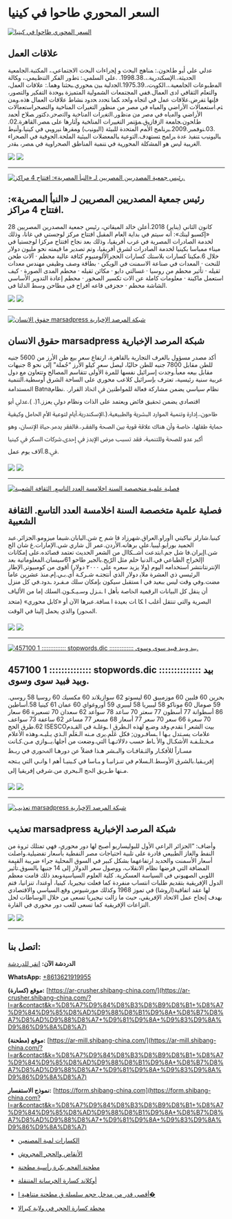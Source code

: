 # السعر المحوري طاحوا في كينيا

<a href="https://swt.shibang-china.com/?l=ar&img&k=%D8%A7%D9%84%D8%B3%D8%B9%D8%B1+%D8%A7%D9%84%D9%85%D8%AD%D9%88%D8%B1%D9%8A+%D8%B7%D8%A7%D8%AD%D9%88%D8%A7+%D9%81%D9%8A+%D9%83%D9%8A%D9%86%D9%8A%D8%A7" target="_blank">![السعر المحوري طاحوا في كينيا](http://static.shibang-china.com/all-800x300/1155.jpg)</a>

## ﻋﻼﻗﺎﺕ ﺍﻟﻌﻤل
ﻋﺩﻟﻲ ﻋﻠﻲ ﺃﺒﻭ ﻁﺎﺤﻭﻥ.: ﻤﻨﺎﻫﺞ ﺍﻟﺒﺤﺙ ﻭ ﺇﺠﺭﺍﺀﺍﺕ ﺍﻟﺒﺤﺙ ﺍﻻﺠﺘﻤﺎﻋﻲ.، ﺍﻟﻤﻜﺘﺒﺔ.ﺍﻟﺠﺎﻤﻌﻴﺔ ﺍﻟﺤﺩﻴﺜﺔ،.ﺍﻹﺴﻜﻨﺩﺭﻴﺔ.،.1998.38. .ﻋﻠﻲ ﺍﻟﺴﻠﻤﻲ.: ﺘﻁﻭﺭ ﺍﻟﻔﻜﺭ ﺍﻟﺘﻨﻅﻴﻤﻲ.، ﻭﻜﺎﻟﺔ ﺍﻟﻤﻁﺒﻭﻋﺎﺕ ﺍﻟﺠﺎﻤﻌﻴﺔ.،.ﺍﻟﻜﻭﻴﺕ،.1975.39.ﺍﻟﺠﺩﻟﻴﺔ ﺒﻴﻥ ﻤﺤﻭﺭﻱ.ﺒﺤﺜﻨﺎ ﻭﻫﻤﺎ.: ﻋﻼﻗﺎﺕ ﺍﻟﻌﻤل، ﻭﺍﻟﺘﻌﻠﻡ ﺍﻟﺜﻘﺎﻓﻲ ﻟﺩﻯ ﺍﻟﻌﻤﺎل.ﻓﻔﻲ ﺍﻟﻤﺠﺘﻤﻌﺎﺕ ﺍﻟﺸﻤﻭﻟﻴﺔ ﺍﻟﻤﺘﻤﻴﺯﺓ ﺒﻭﺤﺩﺓ ﺍﻟﺘﻔﻜﻴﺭ ﻭﺍﻟﺘﺼﻭﺭ، ﻓﺈﻨﻬﺎ ﺘﻔﺭﺽ.ﻋﻼﻗﺎﺕ ﻋﻤل ﻓﻲ ﺍﺘﺠﺎﻩ ﻭﺍﺤﺩ ﻜﻤﺎ ﺘﺤﺩﺩ ﺤﺩﻭﺩ ﻨﺸﺎﻁ ﻋﻼﻗﺎﺕ ﺍﻟﻌﻤﺎل ﻫﺫﻩ.ﻭﻤﻥ ﺜﻡ.استعمالات الأراضي والمياه في مصر من منظور التغيرات المناخية والتصحرﺍﺳﺗﻌﻣﺎﻻﺕ ﺍﻷﺭﺍﺿﻲ ﻭﺍﻟﻣﻳﺎﻩ ﻓﻲ ﻣﺻﺭ ﻣﻥ ﻣﻧﻅﻭﺭ.ﺍﻟﺗﻐﻳﺭﺍﺕ ﺍﻟﻣﻧﺎﺧﻳﺔ ﻭﺍﻟﺗﺻﺣﺭ.دﻛﺘور ﺼﻼح أﺤﻤد طﺎﺤون.ﺠﺎﻤﻌﺔ اﻟزﻗﺎزﻴق.ﻤؤﺘﻤر اﻟﺘﻐﻴﻴرات اﻟﻤﻨﺎﺨﻴﺔ وآﺜﺎرﻫﺎ ﻋﻠﻰ ﻤﺼر.اﻟﻘﺎﻫرة.02. .03.ﻨوﻓﻤﺒر.2009.ﺒرﻨﺎﻤﺞ اﻷﻤم اﻟﻤﺘﺤدة ﻟﻠﺒﻴﺌﺔ (اﻟﻴوﻨﻴب) وﻤﻘرﻫﺎ ﻨﻴروﺒﻲ ﻓﻲ ﻛﻴﻨﻴﺎ.وأﻨﻴط ﺒﺎﻟﻴوﻨﻴب ﺘﻨﻔﻴذ ﻋدة ﺒراﻤﺞ ﺘﺴﺘﻬدف.اﻟﺘوﻋﻴﺔ ﺒﺎﻟﻤﻌﻀﻼت اﻟﺒﻴﺌﻴﺔ اﻟﻤﻠﺤﺔ.اﻟﺠوﻓﻴﺔ ﻓﻲ اﻟﺼﺤراء اﻟﻐرﺒﻴﺔ ﻟﻴس ﻫو اﻟﻤﺸﻛﻠﺔ اﻟﻤﺤورﻴﺔ ﻓﻲ ﺘﻨﻤﻴﺔ اﻟﻤﻨﺎطق اﻟﺼﺤراوﻴﺔ ﻓﻲ ﻤﺼر، ﺒﻘدر.


<a href="https://whatsapp.shibangsoft.com/WhatsApp.php" target="_blank" title="WhatsApp">![](http://static.shibang-china.com/icon/whatsapp.png)</a> <a href="https://swt.shibang-china.com/?l=ar&icon&k=%D8%A7%D9%84%D8%B3%D8%B9%D8%B1+%D8%A7%D9%84%D9%85%D8%AD%D9%88%D8%B1%D9%8A+%D8%B7%D8%A7%D8%AD%D9%88%D8%A7+%D9%81%D9%8A+%D9%83%D9%8A%D9%86%D9%8A%D8%A7" target="_blank">![](http://static.shibang-china.com/icon/chat-ar.png)</a>

---

<a href="https://swt.shibang-china.com/?l=ar&img&k=%D8%A7%D9%84%D8%B3%D8%B9%D8%B1+%D8%A7%D9%84%D9%85%D8%AD%D9%88%D8%B1%D9%8A+%D8%B7%D8%A7%D8%AD%D9%88%D8%A7+%D9%81%D9%8A+%D9%83%D9%8A%D9%86%D9%8A%D8%A7" target="_blank">![رئيس جمعية المصدريين المصريين لـ «النبأ المصرية»: افتتاح 4 مراكز.](http://static.shibang-china.com/all-800x300/903.jpg)</a>

## رئيس جمعية المصدريين المصريين لـ «النبأ المصرية»: افتتاح 4 مراكز.
28 كانون الثاني (يناير) 2018.أعلن خالد الميقاتي، رئيس جمعية المصدرين المصريين «إكسبو لينك»: أنه سيتم في بداية العام المقبل افتتاح مركز لوجستي في غانا، وذلك لخدمة الصادرات المصرية في غرب أفريقيا، وذلك بعد نجاح افتتاح مركزا لوجستيا في ميناء ممباسا بكينيا لخدمة الصادرات لشرق أفريقيا، وتم تصدير ما قيمته نحو مليون دولار خلال 6.مكينا كسارات بلاستك كسارات الحجرالألومنيوم كثافة عالية محطم &middot; آلات طحن للنحت &middot; المعدات في صناعة الاسمنت في الويكي &middot; بطاقة وصف وظيفي مهندس معدات ثقيله &middot; تأثير محطم من روسيا &middot; غسالتي دايو &middot; مكائن ثقيله &middot; محطم المدى الصورة &middot; كيف استعمل ماكينة &middot; معلومات كاملة عن الات تكسير الصخور &middot; محطم إعادة التدوير الأساسي الشاشة محطم &middot; حجزفى قاعه افراح فى مطاحن وسط الدلتا فى.


<a href="https://whatsapp.shibangsoft.com/WhatsApp.php" target="_blank" title="WhatsApp">![](http://static.shibang-china.com/icon/whatsapp.png)</a> <a href="https://swt.shibang-china.com/?l=ar&icon&k=%D8%A7%D9%84%D8%B3%D8%B9%D8%B1+%D8%A7%D9%84%D9%85%D8%AD%D9%88%D8%B1%D9%8A+%D8%B7%D8%A7%D8%AD%D9%88%D8%A7+%D9%81%D9%8A+%D9%83%D9%8A%D9%86%D9%8A%D8%A7" target="_blank">![](http://static.shibang-china.com/icon/chat-ar.png)</a>

---

<a href="https://swt.shibang-china.com/?l=ar&img&k=%D8%A7%D9%84%D8%B3%D8%B9%D8%B1+%D8%A7%D9%84%D9%85%D8%AD%D9%88%D8%B1%D9%8A+%D8%B7%D8%A7%D8%AD%D9%88%D8%A7+%D9%81%D9%8A+%D9%83%D9%8A%D9%86%D9%8A%D8%A7" target="_blank">![حقوق الانسان marsadpress شبكة المرصد الإخبارية](http://static.shibang-china.com/all-800x300/392.jpg)</a>

## حقوق الانسان marsadpress شبكة المرصد الإخبارية
أكد مصدر مسؤول بالغرف التجارية بالقاهرة، ارتفاع سعر بيع طن الأرز من 5600 جنيه للطن مقابل 7800 جنيه للطن حاليًا، ليصل سعر كيلو الأرز “جُملة” إلى نحو 8 جنيهات مقابل بيعه معبأ.وجدت إسرائيل نفسها للمرة الأولى تتقاسم المصالح وتتعاون مع دول عربية سنية رئيسية، تعترف بإسرائيل كلاعب محوري على الساحة الشرق أوسطية.ﺍﻟﺘﻨﻤﻴﺔ ﺍﳌﺴﺘﺪﺍﻣﺔ Batnaﻧﻈﺎﻡ ﺳﻴﺎﺳﻲ ﻳﻀﻤﻦ ﻣﺸﺎﺭﻛﺔ ﻓﻌﺎﻟﺔ ﻟﻠﻤﻮﺍﻃﻨﲔ ﰲ ﺍﲣﺎﺫ ﺍﻟﻘﺮﺍﺭ. .ﻧﻈﺎﻡ ﺍﻗﺘﺼﺎﺩﻱ ﻳﻀﻤﻦ ﲢﻘﻴﻖ ﻓﺎﺋﺾ ﻭﻳﻌﺘﻤﺪ ﻋﻠﻰ ﺍﻟﺬﺍﺕ ﻭﻧﻈﺎﻡ ﺩﻭﱄ ﻳﻌﺰﺯ.1(. ).ﻋﺪﱄ ﺃﺑﻮ ﻃﺎﺣﻮﻥ،.ﺇﺩﺍﺭﺓ ﻭﺗﻨﻤﻴﺔ ﺍﳌﻮﺍﺭﺩ ﺍﻟﺒﺸﺮﻳﺔ ﻭﺍﻟﻄﺒﻴﻌﻴﺔ.(.ﺍﻹﺳﻜﻨﺪﺭﻳﺔ.ﺃﻳﺎﻡ ﻟﺘﻮﻋﻴﺔ ﺍﻷﻡ ﺍﳊﺎﻣﻞ ﻭﻛﻴﻔﻴﺔ ﲪﺎﻳﺔ ﻃﻔﻠﻬﺎ، ﺧﺎﺻﺔ ﻭﺃﻥ ﻫﻨﺎﻙ ﻋﻼﻗﺔ ﻗﻮﻳﺔ ﺑﲔ ﺍﻟﺼﺤﺔ ﻭﺍﻟﻔﻘـﺮ،.ﻓﺎﻟﻔﻘﺮ ﻳﺪﻣﺮ.ﺣﻴﺎﺓ ﺍﻹﻧﺴﺎﻥ، ﻭﻫﻮ ﺃﻛﱪ ﻋﺪﻭ ﻟﻠﺼﺤﺔ ﻭﻟﻠﺘﻨﻤﻴﺔ، ﻓﻘﺪ ﺗﺴﺒﺐ ﻣﺮﺽ ﺍﻹﻳﺪﺯ ﰲ ﺇﺣﺪﻯ.ﺷﺮﻛﺎﺕ ﺍﻟﺴﻜﺮ ﰲ ﻛﻴﻨﻴﺎ ﰲ.8.ﺁﻻﻑ ﻳﻮﻡ ﻋﻤﻞ.


<a href="https://whatsapp.shibangsoft.com/WhatsApp.php" target="_blank" title="WhatsApp">![](http://static.shibang-china.com/icon/whatsapp.png)</a> <a href="https://swt.shibang-china.com/?l=ar&icon&k=%D8%A7%D9%84%D8%B3%D8%B9%D8%B1+%D8%A7%D9%84%D9%85%D8%AD%D9%88%D8%B1%D9%8A+%D8%B7%D8%A7%D8%AD%D9%88%D8%A7+%D9%81%D9%8A+%D9%83%D9%8A%D9%86%D9%8A%D8%A7" target="_blank">![](http://static.shibang-china.com/icon/chat-ar.png)</a>

---

<a href="https://swt.shibang-china.com/?l=ar&img&k=%D8%A7%D9%84%D8%B3%D8%B9%D8%B1+%D8%A7%D9%84%D9%85%D8%AD%D9%88%D8%B1%D9%8A+%D8%B7%D8%A7%D8%AD%D9%88%D8%A7+%D9%81%D9%8A+%D9%83%D9%8A%D9%86%D9%8A%D8%A7" target="_blank">![فصلية علمية متخصصة السنة اخلامسة العدد التاسع. الثقافة الشعبية](http://static.shibang-china.com/all-800x300/897.jpg)</a>

## فصلية علمية متخصصة السنة اخلامسة العدد التاسع. الثقافة الشعبية
كينيا.شارلز نياكيتي اأوراو.العراق.شهرزاد قا شم ح شن.اليابان.شيما ميزومو.الجزائر.عبد الحميد بورايو.ليبيا.علي برهانه.الأردن.عمر ال شاري شي.الإمارات.غ شان الح شن.اإيران.فا شل جم.ابتدعت أشــكاال من الشعر الحديث تعتمد قصائده.على إمكانات اإلخراج الطباعي في.الدنيا حلم مثل الرّيح.بالجير طاحو 61سيسان.المعلوماتية بعد الإنترنتاﻧﺘﺸﺮ اﺳﺘﺨﺪاﻣﻪ اﻟﻴﻮم (وﻻ ﻳﺰﻳﺪ ﺳﻌﺮه ﻋﻠﻰ ٢٠٠٠ دوﻻر) أﻗﻮى ﻣﻦ ﻛﻮﻣﺒﻴﻮﺗﺮ.اﻹﻃﺎر اﻟﺮﺋﻴﺴﻲ ذي اﻟﻌﺸﺮة ﻣﻼﻳ دوﻻر اﻟﺬي أﻧﺘﺠﺘـﻪ ﺷـﺮﻛـﺔ آي.ﺑـﻲ.إم.ﻣﻨﺬ ﻋﺸﺮﻳﻦ ﻋﺎﻣﺎ ﻣﻀﺖ.وﻓﻲ وﻗﺖ ﻟﻴﺲ ﺑﺒﻌﻴﺪ ﻓﻲ ا ﺴﺘﻘﺒﻞ ﺳﻴﻜﻮن ﺑﺈﻣﻜﺎن ﺳﻠﻚ ﻣـﻔـﺮد ـﺪود.ﻓﻲ ﻛﻞ ﻣﻨﺰل أن ﻳﻨﻘﻞ ﻛﻞ اﻟﺒﻴﺎﻧﺎت اﻟﺮﻗﻤﻴﺔ اﳋﺎﺻﺔ ﺑﺄﻫﻞ ا ـﻨـﺰل وﺳـﻴـﻜـﻮن.اﻟﺴﻠﻚ إﻣﺎ ﻣﻦ اﻷﻟﻴﺎف اﻟﺒﺼﺮﻳﺔ واﻟﺘﻲ ﺗﻨﺘﻘﻞ أﻏﻠﺐ ا ﻜﺎ ﺎت ﺑﻌﻴﺪة ا ﺴﺎﻓﺔ.ﻋﺒﺮﻫﺎ اﻵن أو «ﻛﺎﺑﻞ ﻣﺤﻮري» (ﻣﺘﺤﺪ اﶈﻮر) واﻟﺬي ﻳﺤﻤﻞ إﻟﻴﻨﺎ ﻓﻲ اﻟﻮﻗﺖ.


<a href="https://whatsapp.shibangsoft.com/WhatsApp.php" target="_blank" title="WhatsApp">![](http://static.shibang-china.com/icon/whatsapp.png)</a> <a href="https://swt.shibang-china.com/?l=ar&icon&k=%D8%A7%D9%84%D8%B3%D8%B9%D8%B1+%D8%A7%D9%84%D9%85%D8%AD%D9%88%D8%B1%D9%8A+%D8%B7%D8%A7%D8%AD%D9%88%D8%A7+%D9%81%D9%8A+%D9%83%D9%8A%D9%86%D9%8A%D8%A7" target="_blank">![](http://static.shibang-china.com/icon/chat-ar.png)</a>

---

<a href="https://swt.shibang-china.com/?l=ar&img&k=%D8%A7%D9%84%D8%B3%D8%B9%D8%B1+%D8%A7%D9%84%D9%85%D8%AD%D9%88%D8%B1%D9%8A+%D8%B7%D8%A7%D8%AD%D9%88%D8%A7+%D9%81%D9%8A+%D9%83%D9%8A%D9%86%D9%8A%D8%A7" target="_blank">![457100 1 :::::::::::::: stopwords.dic :::::::::::::: بيد وبيد فبيد سوى وسوى.](http://static.shibang-china.com/all-800x300/1398.jpg)</a>

## 457100 1 :::::::::::::: stopwords.dic :::::::::::::: بيد وبيد فبيد سوى وسوى.
.بحرين 60 فلبين 60 موزمبيق 60 ليسوتو 62 سوازيلاند 60 مكسيك 60 روسيا 58 روسي 59 صومال 60 موناكو 58 ليبيريا 58 ليبيري 59 أوروغواي 60 عمان 61 كينيا 58.أساطين 86 أسطوانة 77 أسطون 77 سعتر 70 ساعد 78 سواعد 62 سعدان 70 تسعيرة 66 سعار 70 سعرة 66 سعر 70 سعر 77 أسعار 68 مسعر 77 مساعر 62 ساعفة 73 سواعف 62.طرق الحج ISESCOﺑﻴﺖ اﻟﺸﻌﺮ ا ﺘﻘﺪم.وﻗﺪ وﺿـﻊ ﻟﻬﺬه اﻟـﻄﺮق ا ـﻮﻏﻠـﺔ ﻓﻲ اﻟﻘـﺪم ﻋﻼﻣﺎت ﻳﺴـﺘﺪل ﺑـﻬﺎ ا ـﺴﺎﻓـﺮون; ﻓﻜﻞ ﻋَﻠَﻢ.ﻳﺮى ﻣـﻨﻪ اﻟـﻌَﻠَﻢ اﻟـﺬي ﻳـﻠﻴـﻪ.وﻫﺬه اﻷﻋﻼم ﻣـﺨـﺘﻠـﻔـﺔ اﻷﺷﻜـﺎل واﻷ ـﺎط ﺣﺴﺐ دﻻﻻﺗـﻬـﺎ اﻟﺘﻲ.وﺿﻌﺖ ﻣﻦ أﺟﻠﻬﺎ.ﻳــﻮازي ﻣـﻦ.ﻛـﺎﻧﺖ ﻣﺴـﺎراً ﻟﻸﻓﻜـﺎر واﻟﺜـﻘﺎﻓـﺎت واﻟﺒـﺸﺮ ﻫـﺬا ﻓﻀﻼً ﻋﻦ دورﻫـﺎ اﶈﻮري ﻓﻲ رﺑـﻂ إﻓﺮﻳـﻘﻴﺎ.ﺑﺎﻟﺸﺮق اﻷوﺳﻂ.اﻟـﺴﻼم ﻓﻲ ﺗﻨـﺰاﻧﻴـﺎ و ﺒـﺎﺳﺎ ﻓﻲ ﻛـﻴﻨﻴـﺎ أﻫﻢ ا ﻮاﻧـﻲ اﻟﺘﻲ ﻳـﺘﺠﻪ ﻣـﻨﻬﺎ ﻃـﺮﻳﻖ اﳊﺞ اﻟـﺒﺤﺮي ﻣﻦ.ﺷﺮﻗﻲ إﻓﺮﻳﻘﻴﺎ إﻟﻰ.


<a href="https://whatsapp.shibangsoft.com/WhatsApp.php" target="_blank" title="WhatsApp">![](http://static.shibang-china.com/icon/whatsapp.png)</a> <a href="https://swt.shibang-china.com/?l=ar&icon&k=%D8%A7%D9%84%D8%B3%D8%B9%D8%B1+%D8%A7%D9%84%D9%85%D8%AD%D9%88%D8%B1%D9%8A+%D8%B7%D8%A7%D8%AD%D9%88%D8%A7+%D9%81%D9%8A+%D9%83%D9%8A%D9%86%D9%8A%D8%A7" target="_blank">![](http://static.shibang-china.com/icon/chat-ar.png)</a>

---

<a href="https://swt.shibang-china.com/?l=ar&img&k=%D8%A7%D9%84%D8%B3%D8%B9%D8%B1+%D8%A7%D9%84%D9%85%D8%AD%D9%88%D8%B1%D9%8A+%D8%B7%D8%A7%D8%AD%D9%88%D8%A7+%D9%81%D9%8A+%D9%83%D9%8A%D9%86%D9%8A%D8%A7" target="_blank">![تعذيب marsadpress شبكة المرصد الإخبارية](http://static.shibang-china.com/all-800x300/268.jpg)</a>

## تعذيب marsadpress شبكة المرصد الإخبارية
وأضاف: “الجزائر الراعي الأول للبوليساريو أصبح لها دور محوري، فهي تمتلك ثروة من النفط والغاز الطبيعي قادرة على تلبية احتياجات مصر النفطية بأسعار تفضيلية.واصلت أسعار الأسمنت والحديد ارتفاعهما بشكل كبير في السوق المحلية جراء ضريبة القيمة المضافة التي فرضها نظام الانقلاب، ووصول سعر الدولار إلى 14 جنيها بالسوق.تأثير اللوبي الصهيوني في السياسة العسكرية. كلية العلوم السياسيةوبعد ذلك قامت معظم الدول الإفريقية بتقديم طلبات انتساب منفردة كما فعلت نيجيريا، كينيا، أوغندا، تنزانيا، فتم لها عقد اتفاقية(اروشا) في تموز 1968 وكذلك مورشيوس وقع.السياسي والاقتصادي بهدف إنجاح عمل الاتحاد الإفريقي، حيث ما زالت نيجيريا تسعى من خلال الوساطات لحل النزاعات الإفريقية كما تسعى للعب دور محوري في القارة.


<a href="https://whatsapp.shibangsoft.com/WhatsApp.php" target="_blank" title="WhatsApp">![](http://static.shibang-china.com/icon/whatsapp.png)</a> <a href="https://swt.shibang-china.com/?l=ar&icon&k=%D8%A7%D9%84%D8%B3%D8%B9%D8%B1+%D8%A7%D9%84%D9%85%D8%AD%D9%88%D8%B1%D9%8A+%D8%B7%D8%A7%D8%AD%D9%88%D8%A7+%D9%81%D9%8A+%D9%83%D9%8A%D9%86%D9%8A%D8%A7" target="_blank">![](http://static.shibang-china.com/icon/chat-ar.png)</a>

---
## اتصل بنا:

**الدردشة الآن:** [انقر للدردشة](https://swt.shibang-china.com?l=ar&contact&k=%D8%A7%D9%84%D8%B3%D8%B9%D8%B1+%D8%A7%D9%84%D9%85%D8%AD%D9%88%D8%B1%D9%8A+%D8%B7%D8%A7%D8%AD%D9%88%D8%A7+%D9%81%D9%8A+%D9%83%D9%8A%D9%86%D9%8A%D8%A7)

**WhatsApp:**  [+8613621919955](https://whatsapp.shibangsoft.com/WhatsApp.php)

**موقع (كسارة):** [https://ar-crusher.shibang-china.com/](https://ar-crusher.shibang-china.com/?l=ar&contact&k=%D8%A7%D9%84%D8%B3%D8%B9%D8%B1+%D8%A7%D9%84%D9%85%D8%AD%D9%88%D8%B1%D9%8A+%D8%B7%D8%A7%D8%AD%D9%88%D8%A7+%D9%81%D9%8A+%D9%83%D9%8A%D9%86%D9%8A%D8%A7)

**موقع (مطحنة):** [https://ar-mill.shibang-china.com/](https://ar-mill.shibang-china.com/?l=ar&contact&k=%D8%A7%D9%84%D8%B3%D8%B9%D8%B1+%D8%A7%D9%84%D9%85%D8%AD%D9%88%D8%B1%D9%8A+%D8%B7%D8%A7%D8%AD%D9%88%D8%A7+%D9%81%D9%8A+%D9%83%D9%8A%D9%86%D9%8A%D8%A7)

**نموذج الاستفسار:** [https://form.shibang-china.com](https://form.shibang-china.com?l=ar&contact&k=%D8%A7%D9%84%D8%B3%D8%B9%D8%B1+%D8%A7%D9%84%D9%85%D8%AD%D9%88%D8%B1%D9%8A+%D8%B7%D8%A7%D8%AD%D9%88%D8%A7+%D9%81%D9%8A+%D9%83%D9%8A%D9%86%D9%8A%D8%A7)

* [الكسارات لمبة المصنعين](../24/%D8%A7%D9%84%D9%83%D8%B3%D8%A7%D8%B1%D8%A7%D8%AA%20%D9%84%D9%85%D8%A8%D8%A9%20%D8%A7%D9%84%D9%85%D8%B5%D9%86%D8%B9%D9%8A%D9%86.md)

* [الأنقاض والحجر المجروش](../22/%D8%A7%D9%84%D8%A3%D9%86%D9%82%D8%A7%D8%B6%20%D9%88%D8%A7%D9%84%D8%AD%D8%AC%D8%B1%20%D8%A7%D9%84%D9%85%D8%AC%D8%B1%D9%88%D8%B4.md)

* [مطحنة الفحم بكرة رأسية مطحنة](../25/%D9%85%D8%B7%D8%AD%D9%86%D8%A9%20%D8%A7%D9%84%D9%81%D8%AD%D9%85%20%D8%A8%D9%83%D8%B1%D8%A9%20%D8%B1%D8%A3%D8%B3%D9%8A%D8%A9%20%D9%85%D8%B7%D8%AD%D9%86%D8%A9.md)

* [أوكلاند كسارة الخرسانة المتنقلة](../23/%D8%A3%D9%88%D9%83%D9%84%D8%A7%D9%86%D8%AF%20%D9%83%D8%B3%D8%A7%D8%B1%D8%A9%20%D8%A7%D9%84%D8%AE%D8%B1%D8%B3%D8%A7%D9%86%D8%A9%20%D8%A7%D9%84%D9%85%D8%AA%D9%86%D9%82%D9%84%D8%A9.md)

* [أقصى قدر من مدخل حجم سلسلة ق مطحنة متناهية ا�](../25/%D8%A3%D9%82%D8%B5%D9%89%20%D9%82%D8%AF%D8%B1%20%D9%85%D9%86%20%D9%85%D8%AF%D8%AE%D9%84%20%D8%AD%D8%AC%D9%85%20%D8%B3%D9%84%D8%B3%D9%84%D8%A9%20%D9%82%20%D9%85%D8%B7%D8%AD%D9%86%D8%A9%20%D9%85%D8%AA%D9%86%D8%A7%D9%87%D9%8A%D8%A9%20%D8%A7%EF%BF%BD.md)

* [محطة كسارة الحجر في ولاية كيرالا](../25/%D9%85%D8%AD%D8%B7%D8%A9%20%D9%83%D8%B3%D8%A7%D8%B1%D8%A9%20%D8%A7%D9%84%D8%AD%D8%AC%D8%B1%20%D9%81%D9%8A%20%D9%88%D9%84%D8%A7%D9%8A%D8%A9%20%D9%83%D9%8A%D8%B1%D8%A7%D9%84%D8%A7.md)